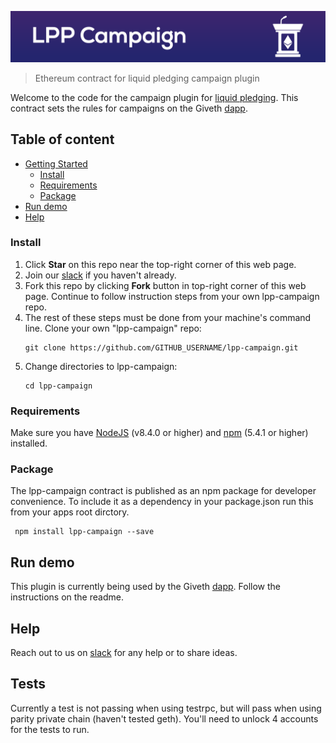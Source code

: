 ![LPP Campaign~](readme-header.png)

> Ethereum contract for liquid pledging campaign plugin

Welcome to the code for the campaign plugin for [liquid pledging](https://github.com/Giveth/lpp-campaign). This contract sets the rules for campaigns on the Giveth [dapp](https://github.com/Giveth/giveth-dapp).

## Table of content

- [Getting Started](#getting-started)
    - [Install](#install)
    - [Requirements](#requirements)
    - [Package](#package)
- [Run demo](#run-demo)
- [Help](#help)

### Install
1. Click **Star** on this repo near the top-right corner of this web page.
2. Join our [slack](http://slack.giveth.io) if you haven't already.
3. Fork this repo by clicking **Fork** button in top-right corner of this web page. Continue to follow instruction steps from your own lpp-campaign repo.
5. The rest of these steps must be done from your machine's command line. Clone your own "lpp-campaign" repo: 
    ```
    git clone https://github.com/GITHUB_USERNAME/lpp-campaign.git
    ```
6. Change directories to lpp-campaign:
    ```
    cd lpp-campaign
    ```

### Requirements
Make sure you have [NodeJS](https://nodejs.org/) (v8.4.0 or higher) and [npm](https://www.npmjs.com/) (5.4.1 or higher) installed.

### Package
The lpp-campaign contract is published as an npm package for developer convenience. To include it as a dependency in your package.json run this from your apps root dirctory.
```
 npm install lpp-campaign --save
```

## Run demo
This plugin is currently being used by the Giveth [dapp](https://github.com/Giveth/giveth-dapp). Follow the instructions on the readme.

## Help
Reach out to us on [slack](http://slack.giveth.io) for any help or to share ideas.

## Tests
Currently a test is not passing when using testrpc, but will pass when using parity private chain (haven't tested geth). You'll need to unlock 4 accounts for the tests to run.
